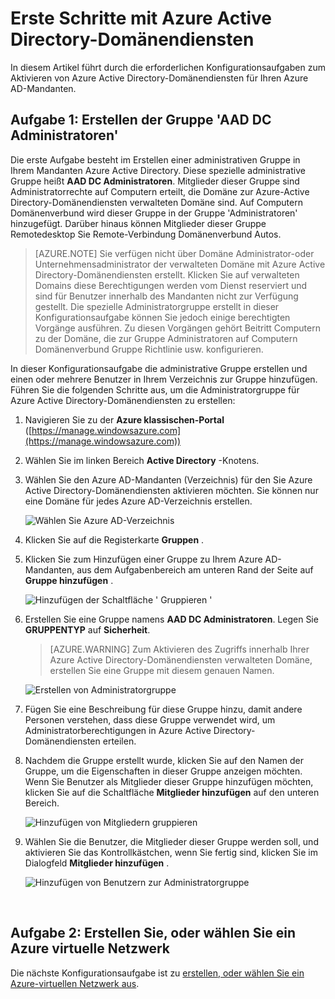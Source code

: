 <properties
    pageTitle="Azure-Active Directory-Domänendiensten: Erstellen der AAD DC Administratorgruppe | Microsoft Azure"
    description="Erste Schritte mit Azure Active Directory-Domänendiensten"
    services="active-directory-ds"
    documentationCenter=""
    authors="mahesh-unnikrishnan"
    manager="stevenpo"
    editor="curtand"/>

<tags
    ms.service="active-directory-ds"
    ms.workload="identity"
    ms.tgt_pltfrm="na"
    ms.devlang="na"
    ms.topic="article"
    ms.date="10/03/2016"
    ms.author="maheshu"/>

# <a name="get-started-with-azure-ad-domain-services"></a>Erste Schritte mit Azure Active Directory-Domänendiensten

In diesem Artikel führt durch die erforderlichen Konfigurationsaufgaben zum Aktivieren von Azure Active Directory-Domänendiensten für Ihren Azure AD-Mandanten.

## <a name="task-1-create-the-aad-dc-administrators-group"></a>Aufgabe 1: Erstellen der Gruppe 'AAD DC Administratoren'
Die erste Aufgabe besteht im Erstellen einer administrativen Gruppe in Ihrem Mandanten Azure Active Directory. Diese spezielle administrative Gruppe heißt **AAD DC Administratoren**. Mitglieder dieser Gruppe sind Administratorrechte auf Computern erteilt, die Domäne zur Azure-Active Directory-Domänendiensten verwalteten Domäne sind. Auf Computern Domänenverbund wird dieser Gruppe in der Gruppe 'Administratoren' hinzugefügt. Darüber hinaus können Mitglieder dieser Gruppe Remotedesktop Sie Remote-Verbindung Domänenverbund Autos.  

> [AZURE.NOTE] Sie verfügen nicht über Domäne Administrator-oder Unternehmensadministrator der verwalteten Domäne mit Azure Active Directory-Domänendiensten erstellt. Klicken Sie auf verwalteten Domains diese Berechtigungen werden vom Dienst reserviert und sind für Benutzer innerhalb des Mandanten nicht zur Verfügung gestellt. Die spezielle Administratorgruppe erstellt in dieser Konfigurationsaufgabe können Sie jedoch einige berechtigten Vorgänge ausführen. Zu diesen Vorgängen gehört Beitritt Computern zu der Domäne, die zur Gruppe Administratoren auf Computern Domänenverbund Gruppe Richtlinie usw. konfigurieren.

In dieser Konfigurationsaufgabe die administrative Gruppe erstellen und einen oder mehrere Benutzer in Ihrem Verzeichnis zur Gruppe hinzufügen. Führen Sie die folgenden Schritte aus, um die Administratorgruppe für Azure Active Directory-Domänendiensten zu erstellen:

1. Navigieren Sie zu der **Azure klassischen-Portal** ([https://manage.windowsazure.com](https://manage.windowsazure.com))

2. Wählen Sie im linken Bereich **Active Directory** -Knotens.

3. Wählen Sie den Azure AD-Mandanten (Verzeichnis) für den Sie Azure Active Directory-Domänendiensten aktivieren möchten. Sie können nur eine Domäne für jedes Azure AD-Verzeichnis erstellen.

    ![Wählen Sie Azure AD-Verzeichnis](./media/active-directory-domain-services-getting-started/select-aad-directory.png)

4. Klicken Sie auf die Registerkarte **Gruppen** .

5. Klicken Sie zum Hinzufügen einer Gruppe zu Ihrem Azure AD-Mandanten, aus dem Aufgabenbereich am unteren Rand der Seite auf **Gruppe hinzufügen** .

    ![Hinzufügen der Schaltfläche ' Gruppieren '](./media/active-directory-domain-services-getting-started/add-group-button.png)

6. Erstellen Sie eine Gruppe namens **AAD DC Administratoren**. Legen Sie **GRUPPENTYP** auf **Sicherheit**.

    > [AZURE.WARNING] Zum Aktivieren des Zugriffs innerhalb Ihrer Azure Active Directory-Domänendiensten verwalteten Domäne, erstellen Sie eine Gruppe mit diesem genauen Namen.

    ![Erstellen von Administratorgruppe](./media/active-directory-domain-services-getting-started/create-admin-group.png)

7. Fügen Sie eine Beschreibung für diese Gruppe hinzu, damit andere Personen verstehen, dass diese Gruppe verwendet wird, um Administratorberechtigungen in Azure Active Directory-Domänendiensten erteilen.

8. Nachdem die Gruppe erstellt wurde, klicken Sie auf den Namen der Gruppe, um die Eigenschaften in dieser Gruppe anzeigen möchten. Wenn Sie Benutzer als Mitglieder dieser Gruppe hinzufügen möchten, klicken Sie auf die Schaltfläche **Mitglieder hinzufügen** auf den unteren Bereich.

    ![Hinzufügen von Mitgliedern gruppieren](./media/active-directory-domain-services-getting-started/add-group-members-button.png)

9. Wählen Sie die Benutzer, die Mitglieder dieser Gruppe werden soll, und aktivieren Sie das Kontrollkästchen, wenn Sie fertig sind, klicken Sie im Dialogfeld **Mitglieder hinzufügen** .

    ![Hinzufügen von Benutzern zur Administratorgruppe](./media/active-directory-domain-services-getting-started/add-group-members.png)

<br>

## <a name="task-2-create-or-select-an-azure-virtual-network"></a>Aufgabe 2: Erstellen Sie, oder wählen Sie ein Azure virtuelle Netzwerk
Die nächste Konfigurationsaufgabe ist zu [erstellen, oder wählen Sie ein Azure-virtuellen Netzwerk aus](active-directory-ds-getting-started-vnet.md).
